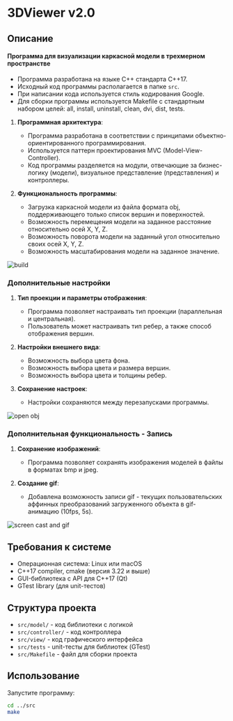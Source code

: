 # 3DViewer v2.0

## Описание

#### Программа для визуализации каркасной модели в трехмерном пространстве

- Программа разработана на языке C++ стандарта C++17.
- Исходный код программы располагается в папке `src`.
- При написании кода используется стиль кодирования Google.
- Для сборки программы используется Makefile с стандартным набором целей: all, install, uninstall, clean, dvi, dist, tests.

1. **Программная архитектура**:
   - Программа разработана в соответствии с принципами объектно-ориентированного программирования.
   - Используется паттерн проектирования MVC (Model-View-Controller).
   - Код программы разделяется на модули, отвечающие за бизнес-логику (модели), визуальное представление (представления) и контроллеры.

2. **Функциональность программы**:
   - Загрузка каркасной модели из файла формата obj, поддерживающего только список вершин и поверхностей.
   - Возможность перемещения модели на заданное расстояние относительно осей X, Y, Z.
   - Возможность поворота модели на заданный угол относительно своих осей X, Y, Z.
   - Возможность масштабирования модели на заданное значение.

![build](../misc/build.gif)


### Дополнительные настройки

1. **Тип проекции и параметры отображения**:
   - Программа позволяет настраивать тип проекции (параллельная и центральная).
   - Пользователь может настраивать тип ребер, а также способ отображения вершин.

2. **Настройки внешнего вида**:
   - Возможность выбора цвета фона.
   - Возможность выбора цвета и размера вершин.
   - Возможность выбора цвета и толщины ребер.

3. **Сохранение настроек**:
   - Настройки сохраняются между перезапусками программы.

![open obj](misc/open_obj.gif)


### Дополнительная функциональность - Запись

1. **Сохранение изображений**:
   - Программа позволяет сохранять изображения моделей в файлы в форматах bmp и jpeg.

2. **Создание gif**:
   - Добавлена возможность записи gif - текущих пользовательских аффинных преобразований загруженного объекта
     в gif-анимацию (10fps, 5s).

![screen cast and gif](misc/screencast.gif)

## Требования к системе

- Операционная система: Linux или macOS
- C++17 compiler, cmake (версия 3.22 и выше)
- GUI-библиотека с API для C++17 (Qt)
- GTest library (для unit-тестов)

## Структура проекта

- `src/model/` - код библиотеки с логикой
- `src/controller/` - код контроллера
- `src/view/` - код графического интерфейса
- `src/tests` - unit-тесты для библиотек (GTest)
- `src/Makefile` - файл для сборки проекта

## Использование

Запустите программу:
```bash
cd ../src
make
```
